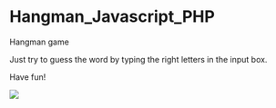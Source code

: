 # Hangman_Javascript_PHP
Hangman game

Just try to guess the word by typing the right letters in the input box.


Have fun!

![](JS/hangman_screenshot.jpg)
